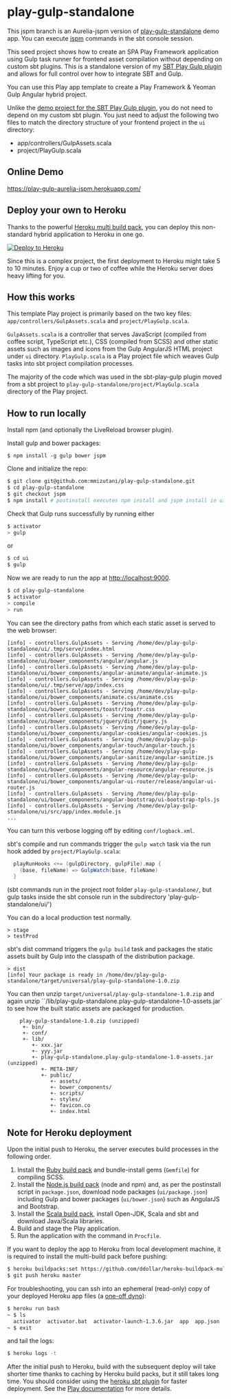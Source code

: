 # play-gulp-standalone

This jspm branch is an Aurelia-jspm version of [play-gulp-standalone](https://github.com/mmizutani/play-gulp-standalone) demo app. You can execute [jspm](http://jspm.io/) commands in the sbt console session.

This seed project shows how to create an SPA Play Framework application using Gulp task runner for frontend asset compilation without depending on custom sbt plugins. This is a standalone version of my [SBT Play Gulp plugin](http://www.github.com/mmizutani/sbt-play-gulp) and allows for full control over how to integrate SBT and Gulp.

You can use this Play app template to create a Play Framework & Yeoman Gulp Angular hybrid project.

Unlike the [demo project for the SBT Play Gulp plugin](https://github.com/mmizutani/play-gulp-demo), you do not need to depend on my custom sbt plugin. You just need to adjust the following two files to match the directory structure of your frontend project in the `ui` directory:

* app/controllers/GulpAssets.scala
* project/PlayGulp.scala


## Online Demo

https://play-gulp-aurelia-jspm.herokuapp.com/


## Deploy your own to Heroku

Thanks to the powerful [Heroku multi build pack](https://github.com/ddollar/heroku-buildpack-multi), you can deploy this non-standard hybrid application to Heroku in one go.

[![Deploy to Heroku](https://www.herokucdn.com/deploy/button.png)](https://heroku.com/deploy)

Since this is a complex project, the first deployment to Heroku might take 5 to 10 minutes. Enjoy a cup or two of coffee while the Heroku server does heavy lifting for you.


## How this works

This template Play project is primarily based on the two key files: `app/controllers/GulpAssets.scala` and `project/PlayGulp.scala`.

`GulpAssets.scala` is a controller that serves JavaScript (compiled from coffee script, TypeScript etc.), CSS (compiled from SCSS) and other static assets such as images and icons from the Gulp AngularJS HTML project under `ui` directory. `PlayGulp.scala` is a Play project file which weaves Gulp tasks into sbt project compilation processes.

The majority of the code which was used in the sbt-play-gulp plugin moved from a sbt project to `play-gulp-standalone/project/PlayGulp.scala` directory of the Play project.


## How to run locally

Install npm (and optionally the LiveReload browser plugin).

Install gulp and bower packages:

```
$ npm install -g gulp bower jspm
```

Clone and initialize the repo:

```sh
$ git clone git@github.com:mmizutani/play-gulp-standalone.git
$ cd play-gulp-standalone
$ git checkout jspm
$ npm install # postinstall executes npm install and jspm install in ui directory
```

Check that Gulp runs successfully by running either

```sh
$ activator
> gulp
```

or

```sh
$ cd ui
$ gulp
```

Now we are ready to run the app at [http://localhost:9000](http://localhost:9000).

```sh
$ cd play-gulp-standalone
$ activator
> compile
> run
```

You can see the directory paths from which each static asset is served to the web browser:
```
[info] - controllers.GulpAssets - Serving /home/dev/play-gulp-standalone/ui/.tmp/serve/index.html
[info] - controllers.GulpAssets - Serving /home/dev/play-gulp-standalone/ui/bower_components/angular/angular.js
[info] - controllers.GulpAssets - Serving /home/dev/play-gulp-standalone/ui/bower_components/angular-animate/angular-animate.js
[info] - controllers.GulpAssets - Serving /home/dev/play-gulp-standalone/ui/.tmp/serve/app/index.css
[info] - controllers.GulpAssets - Serving /home/dev/play-gulp-standalone/ui/bower_components/animate.css/animate.css
[info] - controllers.GulpAssets - Serving /home/dev/play-gulp-standalone/ui/bower_components/toastr/toastr.css
[info] - controllers.GulpAssets - Serving /home/dev/play-gulp-standalone/ui/bower_components/jquery/dist/jquery.js
[info] - controllers.GulpAssets - Serving /home/dev/play-gulp-standalone/ui/bower_components/angular-cookies/angular-cookies.js
[info] - controllers.GulpAssets - Serving /home/dev/play-gulp-standalone/ui/bower_components/angular-touch/angular-touch.js
[info] - controllers.GulpAssets - Serving /home/dev/play-gulp-standalone/ui/bower_components/angular-sanitize/angular-sanitize.js
[info] - controllers.GulpAssets - Serving /home/dev/play-gulp-standalone/ui/bower_components/angular-resource/angular-resource.js
[info] - controllers.GulpAssets - Serving /home/dev/play-gulp-standalone/ui/bower_components/angular-ui-router/release/angular-ui-router.js
[info] - controllers.GulpAssets - Serving /home/dev/play-gulp-standalone/ui/bower_components/angular-bootstrap/ui-bootstrap-tpls.js
[info] - controllers.GulpAssets - Serving /home/dev/play-gulp-standalone/ui/src/app/index.module.js
...
```

You can turn this verbose logging off by editing `conf/logback.xml`.

sbt's compile and run commands trigger the `gulp watch` task via the run hook added by `project/PlayGulp.scala`:

```scala
  playRunHooks <+= (gulpDirectory, gulpFile).map {
    (base, fileName) => GulpWatch(base, fileName)
  }
```

(sbt commands run in the project root folder `play-gulp-standalone/`, but gulp tasks inside the sbt console run in the subdirectory 'play-gulp-standalone/ui/')

You can do a local production test normally.

```
> stage
> testProd
```

sbt's dist command triggers the `gulp build` task and packages the static assets built by Gulp into the classpath of the distribution package.

```
> dist
[info] Your package is ready in /home/dev/play-gulp-standalone/target/universal/play-gulp-standalone-1.0.zip
```

You can then unzip `target/universal/play-gulp-standalone-1.0.zip` and again unzip ``/lib/play-gulp-standalone.play-gulp-standalone-1.0-assets.jar` to see how the built static assets are packaged for production.

```
    play-gulp-standalone-1.0.zip (unzipped)
     +- bin/
     +- conf/
     +- lib/
        +- xxx.jar
        +- yyy.jar
        +- play-gulp-standalone.play-gulp-standalone-1.0-assets.jar (unzipped)
           +- META-INF/
           +- public/
              +- assets/
              +- bower_components/
              +- scripts/
              +- styles/
              +- favicon.co
              +- index.html
```

## Note for Heroku deployment

Upon the initial push to Heroku, the server executes build processes in the following order.

1. Install the [Ruby build pack](https://github.com/heroku/heroku-buildpack-ruby) and bundle-install gems (`Gemfile`) for compiling SCSS.
1. Install the [Node.js build pack](https://github.com/heroku/heroku-buildpack-nodejs) (node and npm) and, as per the postinstall script in `package.json`, download node packages (`ui/package.json`) including Gulp and bower packages (`ui/bower.json`) such as AngularJS and Bootstrap.
1. Install the [Scala build pack](https://github.com/heroku/heroku-buildpack-scala), install Open-JDK, Scala and sbt and download Java/Scala libraries.
4. Build and stage the Play application.
5. Run the application with the command in `Procfile`.


If you want to deploy the app to Heroku from local development machine, it is required to install the multi-build pack before pushing:

```sh
$ heroku buildpacks:set https://github.com/ddollar/heroku-buildpack-multi.git
$ git push heroku master
```

For troubleshooting, you can ssh into an ephemeral (read-only) copy of your deployed Heroku app files (a [one-off dyno](https://devcenter.heroku.com/articles/one-off-dynos)):

```sh
$ heroku run bash
~ $ ls
  activator  activator.bat  activator-launch-1.3.6.jar  app  app.json  bin  build.sbt  conf  Gemfile  Gemfile.lock  LICENSE  package.json  Procfile  project  README.md  test  tmp  ui  vendor
~ $ exit
```

and tail the logs:

```sh
$ heroku logs -t
```

After the initial push to Heroku, build with the subsequent deploy will take shorter time thanks to caching by Heroku build packs, but it still takes long time. You should consider using the [heroku sbt plugin](https://devcenter.heroku.com/articles/deploying-scala-and-play-applications-with-the-heroku-sbt-plugin) for faster deployment. See the [Play documentation](https://www.playframework.com/documentation/2.4.x/ProductionHeroku#Deploying-with-the-sbt-heroku-plugin) for more details.
